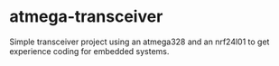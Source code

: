 # atmega-transceiver
Simple transceiver project using an atmega328 and an nrf24l01 to get experience coding for embedded systems.
